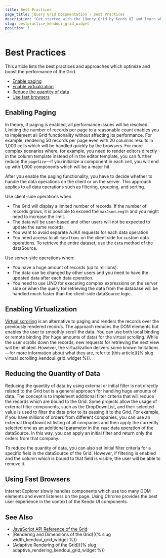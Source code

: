 ```yaml
---
title: Best Practices
page_title: jQuery Grid Documentation - Best Practices
description: "Get started with the jQuery Grid by Kendo UI and learn which the best practices for boosting its performance are."
slug: bestpractice_kendoui_grid_widget
position: 1
---
```


# Best Practices

This article lists the best practices and approaches which optimize and boost the performance of the Grid.

* [Enable paging](#enabling-paging)
* [Enable virtualization](#enabling-virtualization)
* [Reduce the quantity of data](#reducing-the-quantity-of-data)
* [Use fast browsers](#using-fast-browsers)

## Enabling Paging

In theory, if paging is enabled, all performance issues will be resolved. Limiting the number of records per page to a reasonable count enables you to implement all Grid functionality without affecting its performance. For example, rendering 50 records per page even with 20 columns results in 1,000 cells which will be handled quickly by the browsers. For more complex scenarios where, for example, you need to render editors directly in the column template instead of in the editor template, you can further reduce the `pageSize`&mdash;if you initialize a component in each cell, you will end up with 1,000 components which will be a major hit.

After you enable the paging functionality, you have to decide whether to handle the data operations on the client or on the server. This approach applies to all data operations such as filtering, grouping, and sorting.

Use client-side operations when:
* The Grid will display a limited number of records. If the number of records grows, it is possible to exceed the `maxJsonLength` and you might need to increase the limit.
* The data will be user-based and other users will not be expected to update the same records.
* You want to avoid separate AJAX requests for each data operation.
* You need access to all `dataItems` on the client side for custom data operations. To retrieve the entire dataset, use the `data` method of the dataSource.

Use server-side operations when:
* You have a huge amount of records (up to millions).
* The data can be changed by other users and you need to have the updated data after each data operation.
* You need to use LINQ for executing complex expressions on the server side or when the query for retrieving the data from the database will be handled much faster than the client-side dataSource logic.

## Enabling Virtualization

[Virtual scrolling](https://demos.telerik.com/kendo-ui/grid/virtualization-remote-data) is an alternative to paging and renders the records over the previously rendered records. The approach reduces the DOM elements but enables the user to smoothly scroll the data. You can use both local binding or remote binding (for huge amounts of data) for the virtual scrolling. While the user scrolls down the records, new requests for retrieving the next view will be initiated. However, the virtualization delivers some known limitations&mdash;for more information about what they are, refer to [this article]({% slug virtual_scrolling_kendoui_grid_widget %}).

## Reducing the Quantity of Data

Reducing the quantity of data by using external or initial filter is not directly related to the Grid but is a general approach for handling huge amounts of data. The concept is to implement additional filter criteria that will reduce the records which are bound to the Grid. Some projects allow the usage of external filter components, such as the DropDownList, and their selected value is used to filter the data prior to its passing it to the Grid. For example, if you have millions of orders from different companies, you can use an external DropDownList listing of all companies and then apply the currently selected one as an additional parameter in the `read` data operation of the dataSource. In this way, you can apply an initial filter and return only the orders from that company.

To reduce the quantity of data, you can also set initial filter criteria for a specific field in the dataSource of the Grid. However, if filtering is enabled and the column which is bound to that field is visible, the user will be able to remove it.

## Using Fast Browsers

Internet Explorer slowly handles components which use too many DOM elements and event listeners on the page. Using Chrome provides the best user experience in the context of the Kendo UI components.

## See Also

* [JavaScript API Reference of the Grid](/api/javascript/ui/grid)
* [Rendering and Dimensions of the Grid]({% slug width_kendoui_grid_widget %})
* [Adaptive Rendering of the Grid]({% slug adaptive_rendering_kendoui_grid_widget %})
